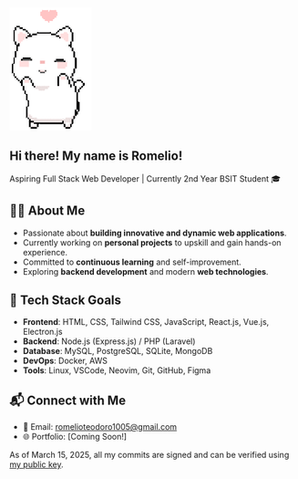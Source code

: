 ![cat dancing](./cat.gif)

## Hi there! My name is Romelio!

Aspiring Full Stack Web Developer | Currently 2nd Year BSIT Student 🎓

## 🧑‍💻 About Me
-  Passionate about **building innovative and dynamic web applications**.  
-  Currently working on **personal projects** to upskill and gain hands-on experience.  
-  Committed to **continuous learning** and self-improvement.  
-  Exploring **backend development** and modern **web technologies**.  

## 🎯 Tech Stack Goals
- **Frontend**: HTML, CSS, Tailwind CSS, JavaScript, React.js, Vue.js, Electron.js  
- **Backend**: Node.js (Express.js) /  PHP (Laravel)  
- **Database**: MySQL, PostgreSQL, SQLite, MongoDB
- **DevOps**: Docker, AWS
- **Tools**: Linux, VSCode, Neovim, Git, GitHub, Figma     

## 📬 Connect with Me
- 📩 Email: romelioteodoro1005@gmail.com   
- 🌐 Portfolio: [Coming Soon!]  

As of March 15, 2025, all my commits are signed and can be verified using [my public key](public_key.asc?raw=true).
